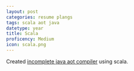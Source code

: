 ```yaml
---
layout: post
categories: resume plangs
tags: scala aot java
datetype: year
title: Scala
proficency: Medium
icon: scala.png
---
```


Created [incomplete java aot compiler](https://github.com/soywiz/java-aot) using scala.
